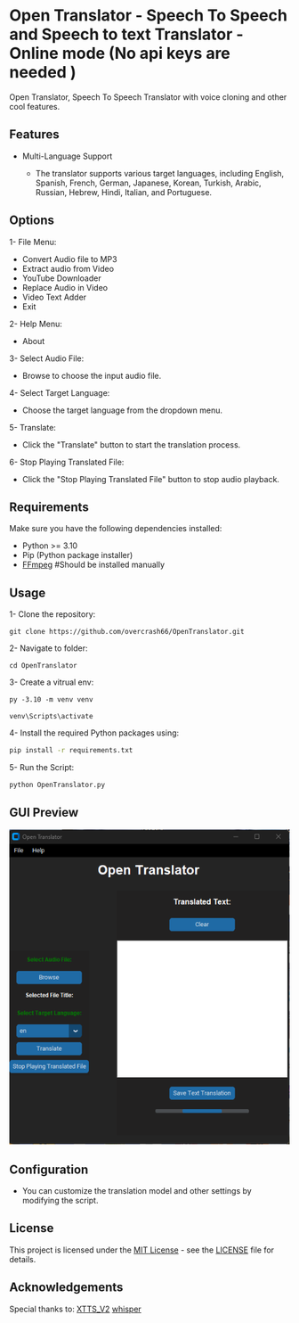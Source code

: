 # Open Translator - Speech To Speech and Speech to text Translator - Online mode (No api keys are needed )

Open Translator, Speech To Speech Translator with voice cloning and other cool features.

## Features

- Multi-Language Support

   - The translator supports various target languages, including English, Spanish, French, German, Japanese, Korean, Turkish, Arabic, Russian, Hebrew, Hindi, Italian, and Portuguese.

## Options

1- File Menu:

- Convert Audio file to MP3
- Extract audio from Video
- YouTube Downloader
- Replace Audio in Video
- Video Text Adder
- Exit

2- Help Menu:

- About

3- Select Audio File:

- Browse to choose the input audio file.

4- Select Target Language:

- Choose the target language from the dropdown menu.

5- Translate:

- Click the "Translate" button to start the translation process.

6- Stop Playing Translated File:

- Click the "Stop Playing Translated File" button to stop audio playback.

## Requirements

Make sure you have the following dependencies installed:

- Python >= 3.10
- Pip (Python package installer)
- [FFmpeg](https://ffmpeg.org/download.html) #Should be installed manually

## Usage

1- Clone the repository:

```
git clone https://github.com/overcrash66/OpenTranslator.git
```

2- Navigate to folder:

```
cd OpenTranslator
```

3- Create a vitrual env:

```
py -3.10 -m venv venv
```

```
venv\Scripts\activate
```

4- Install the required Python packages using:

```bash
pip install -r requirements.txt
```

5- Run the Script:

```bash
python OpenTranslator.py
```

## GUI Preview

![Redesigned (Custom)](Screenshot2.png)

## Configuration

- You can customize the translation model and other settings by modifying the script.

## License

This project is licensed under the [MIT License](https://opensource.org/licenses/MIT) - see the [LICENSE](LICENSE) file for details.

## Acknowledgements

Special thanks to:
[XTTS_V2](https://huggingface.co/coqui/XTTS-v2)
[whisper](https://github.com/openai/whisper)
